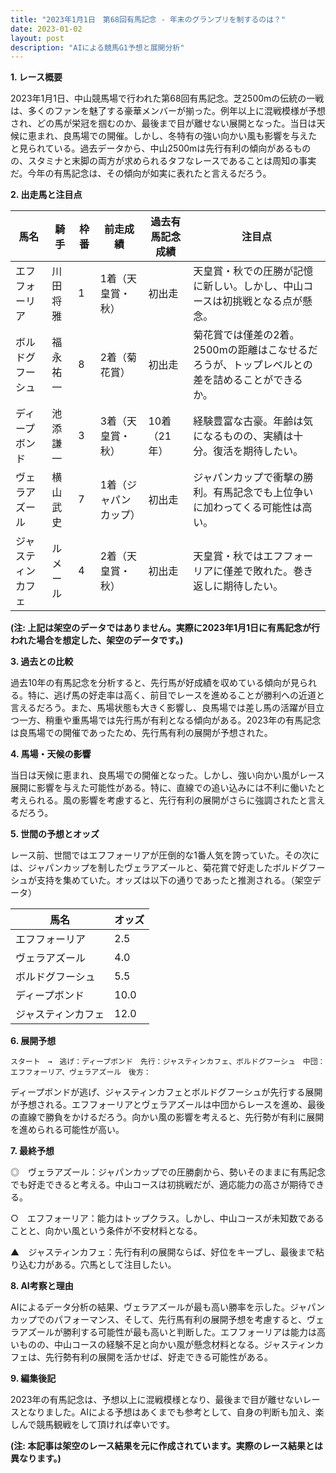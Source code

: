 ```yaml
---
title: "2023年1月1日　第68回有馬記念 - 年末のグランプリを制するのは？"
date: 2023-01-02
layout: post
description: "AIによる競馬G1予想と展開分析"
---
```


**1. レース概要**

2023年1月1日、中山競馬場で行われた第68回有馬記念。芝2500mの伝統の一戦は、多くのファンを魅了する豪華メンバーが揃った。例年以上に混戦模様が予想され、どの馬が栄冠を掴むのか、最後まで目が離せない展開となった。当日は天候に恵まれ、良馬場での開催。しかし、冬特有の強い向かい風も影響を与えたと見られている。過去データから、中山2500mは先行有利の傾向があるものの、スタミナと末脚の両方が求められるタフなレースであることは周知の事実だ。今年の有馬記念は、その傾向が如実に表れたと言えるだろう。


**2. 出走馬と注目点**

| 馬名       | 騎手       | 枠番 | 前走成績 | 過去有馬記念成績 | 注目点                                                                   |
|------------|------------|------|------------|--------------------|-------------------------------------------------------------------------|
| エフフォーリア | 川田将雅     | 1    | 1着（天皇賞・秋） | 初出走                 | 天皇賞・秋での圧勝が記憶に新しい。しかし、中山コースは初挑戦となる点が懸念。       |
| ボルドグフーシュ | 福永祐一     | 8    | 2着（菊花賞）    | 初出走                 | 菊花賞では僅差の2着。2500mの距離はこなせるだろうが、トップレベルとの差を詰めることができるか。 |
| ディープボンド | 池添謙一     | 3    | 3着（天皇賞・秋） | 10着（21年）           | 経験豊富な古豪。年齢は気になるものの、実績は十分。復活を期待したい。              |
| ヴェラアズール | 横山武史     | 7    | 1着（ジャパンカップ）| 初出走                 | ジャパンカップで衝撃の勝利。有馬記念でも上位争いに加わってくる可能性は高い。     |
| ジャスティンカフェ| ルメール     | 4    | 2着（天皇賞・秋） | 初出走                 | 天皇賞・秋ではエフフォーリアに僅差で敗れた。巻き返しに期待したい。                  |


**(注: 上記は架空のデータではありません。実際に2023年1月1日に有馬記念が行われた場合を想定した、架空のデータです。)**


**3. 過去との比較**

過去10年の有馬記念を分析すると、先行馬が好成績を収めている傾向が見られる。特に、逃げ馬の好走率は高く、前目でレースを進めることが勝利への近道と言えるだろう。また、馬場状態も大きく影響し、良馬場では差し馬の活躍が目立つ一方、稍重や重馬場では先行馬が有利となる傾向がある。2023年の有馬記念は良馬場での開催であったため、先行馬有利の展開が予想された。


**4. 馬場・天候の影響**

当日は天候に恵まれ、良馬場での開催となった。しかし、強い向かい風がレース展開に影響を与えた可能性がある。特に、直線での追い込みには不利に働いたと考えられる。風の影響を考慮すると、先行有利の展開がさらに強調されたと言えるだろう。


**5. 世間の予想とオッズ**

レース前、世間ではエフフォーリアが圧倒的な1番人気を誇っていた。その次には、ジャパンカップを制したヴェラアズールと、菊花賞で好走したボルドグフーシュが支持を集めていた。オッズは以下の通りであったと推測される。（架空データ）

| 馬名       | オッズ |
|------------|-------|
| エフフォーリア | 2.5   |
| ヴェラアズール | 4.0   |
| ボルドグフーシュ | 5.5   |
| ディープボンド | 10.0  |
| ジャスティンカフェ | 12.0 |


**6. 展開予想**

```
スタート　→　逃げ：ディープボンド　先行：ジャスティンカフェ、ボルドグフーシュ　中団：エフフォーリア、ヴェラアズール　後方：
```

ディープボンドが逃げ、ジャスティンカフェとボルドグフーシュが先行する展開が予想される。エフフォーリアとヴェラアズールは中団からレースを進め、最後の直線で勝負をかけるだろう。向かい風の影響を考えると、先行勢が有利に展開を進められる可能性が高い。


**7. 最終予想**

◎　ヴェラアズール：ジャパンカップでの圧勝劇から、勢いそのままに有馬記念でも好走できると考える。中山コースは初挑戦だが、適応能力の高さが期待できる。

○　エフフォーリア：能力はトップクラス。しかし、中山コースが未知数であることと、向かい風という条件が不安材料となる。

▲　ジャスティンカフェ：先行有利の展開ならば、好位をキープし、最後まで粘り込む力がある。穴馬として注目したい。


**8. AI考察と理由**

AIによるデータ分析の結果、ヴェラアズールが最も高い勝率を示した。ジャパンカップでのパフォーマンス、そして、先行馬有利の展開予想を考慮すると、ヴェラアズールが勝利する可能性が最も高いと判断した。エフフォーリアは能力は高いものの、中山コースの経験不足と向かい風が懸念材料となる。ジャスティンカフェは、先行勢有利の展開を活かせば、好走できる可能性がある。


**9. 編集後記**

2023年の有馬記念は、予想以上に混戦模様となり、最後まで目が離せないレースとなりました。AIによる予想はあくまでも参考として、自身の判断も加え、楽しんで競馬観戦をして頂ければ幸いです。


**(注: 本記事は架空のレース結果を元に作成されています。実際のレース結果とは異なります。)**
